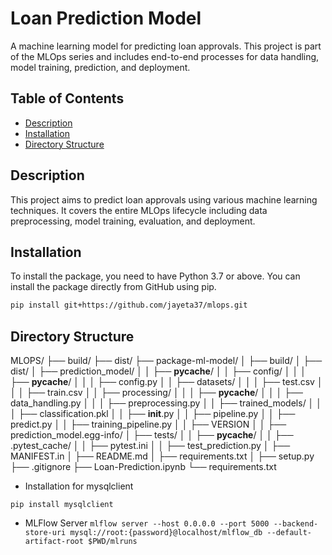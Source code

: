 # Loan Prediction Model

A machine learning model for predicting loan approvals. This project is part of the MLOps series and includes end-to-end processes for data handling, model training, prediction, and deployment.

## Table of Contents

- [Description](#description)
- [Installation](#installation)
- [Directory Structure](#directory_structure)

## Description

This project aims to predict loan approvals using various machine learning techniques. It covers the entire MLOps lifecycle including data preprocessing, model training, evaluation, and deployment.

## Installation

To install the package, you need to have Python 3.7 or above. You can install the package directly from GitHub using pip.

```sh
pip install git+https://github.com/jayeta37/mlops.git
```

## Directory Structure

MLOPS/
├── build/
├── dist/
├── package-ml-model/
│   ├── build/
│   ├── dist/
│   ├── prediction_model/
│   │   ├── __pycache__/
│   │   ├── config/
│   │   │   ├── __pycache__/
│   │   │   ├── config.py
│   │   ├── datasets/
│   │   │   ├── test.csv
│   │   │   ├── train.csv
│   │   ├── processing/
│   │   │   ├── __pycache__/
│   │   │   ├── data_handling.py
│   │   │   ├── preprocessing.py
│   │   ├── trained_models/
│   │   │   ├── classification.pkl
│   │   ├── __init__.py
│   │   ├── pipeline.py
│   │   ├── predict.py
│   │   ├── training_pipeline.py
│   │   ├── VERSION
│   │   ├── prediction_model.egg-info/
│   ├── tests/
│   │   ├── __pycache__/
│   │   ├── .pytest_cache/
│   │   ├── pytest.ini
│   │   ├── test_prediction.py
│   ├── MANIFEST.in
│   ├── README.md
│   ├── requirements.txt
│   ├── setup.py
├── .gitignore
├── Loan-Prediction.ipynb
└── requirements.txt

- Installation for mysqlclient

`pip install mysqlclient`

- MLFlow Server
`mlflow server --host 0.0.0.0 --port 5000 --backend-store-uri mysql://root:{password}@localhost/mlflow_db --default-artifact-root $PWD/mlruns`
